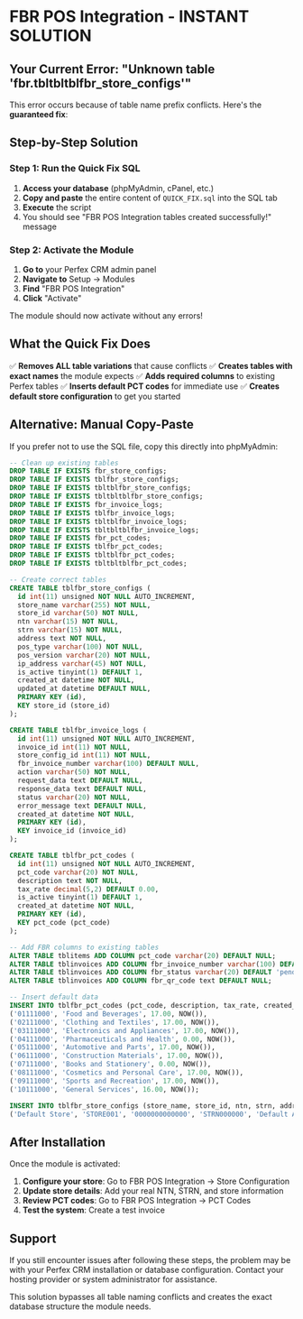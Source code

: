 # FBR POS Integration - INSTANT SOLUTION

## Your Current Error: "Unknown table 'fbr.tbltbltblfbr_store_configs'"

This error occurs because of table name prefix conflicts. Here's the **guaranteed fix**:

## Step-by-Step Solution

### Step 1: Run the Quick Fix SQL

1. **Access your database** (phpMyAdmin, cPanel, etc.)
2. **Copy and paste** the entire content of `QUICK_FIX.sql` into the SQL tab
3. **Execute** the script
4. You should see "FBR POS Integration tables created successfully!" message

### Step 2: Activate the Module

1. **Go to** your Perfex CRM admin panel
2. **Navigate to** Setup → Modules
3. **Find** "FBR POS Integration"
4. **Click** "Activate"

The module should now activate without any errors!

## What the Quick Fix Does

✅ **Removes ALL table variations** that cause conflicts
✅ **Creates tables with exact names** the module expects
✅ **Adds required columns** to existing Perfex tables
✅ **Inserts default PCT codes** for immediate use
✅ **Creates default store configuration** to get you started

## Alternative: Manual Copy-Paste

If you prefer not to use the SQL file, copy this directly into phpMyAdmin:

```sql
-- Clean up existing tables
DROP TABLE IF EXISTS fbr_store_configs;
DROP TABLE IF EXISTS tblfbr_store_configs;
DROP TABLE IF EXISTS tbltblfbr_store_configs;
DROP TABLE IF EXISTS tbltbltblfbr_store_configs;
DROP TABLE IF EXISTS fbr_invoice_logs;
DROP TABLE IF EXISTS tblfbr_invoice_logs;
DROP TABLE IF EXISTS tbltblfbr_invoice_logs;
DROP TABLE IF EXISTS tbltbltblfbr_invoice_logs;
DROP TABLE IF EXISTS fbr_pct_codes;
DROP TABLE IF EXISTS tblfbr_pct_codes;
DROP TABLE IF EXISTS tbltblfbr_pct_codes;
DROP TABLE IF EXISTS tbltbltblfbr_pct_codes;

-- Create correct tables
CREATE TABLE tblfbr_store_configs (
  id int(11) unsigned NOT NULL AUTO_INCREMENT,
  store_name varchar(255) NOT NULL,
  store_id varchar(50) NOT NULL,
  ntn varchar(15) NOT NULL,
  strn varchar(15) NOT NULL,
  address text NOT NULL,
  pos_type varchar(100) NOT NULL,
  pos_version varchar(20) NOT NULL,
  ip_address varchar(45) NOT NULL,
  is_active tinyint(1) DEFAULT 1,
  created_at datetime NOT NULL,
  updated_at datetime DEFAULT NULL,
  PRIMARY KEY (id),
  KEY store_id (store_id)
);

CREATE TABLE tblfbr_invoice_logs (
  id int(11) unsigned NOT NULL AUTO_INCREMENT,
  invoice_id int(11) NOT NULL,
  store_config_id int(11) NOT NULL,
  fbr_invoice_number varchar(100) DEFAULT NULL,
  action varchar(50) NOT NULL,
  request_data text DEFAULT NULL,
  response_data text DEFAULT NULL,
  status varchar(20) NOT NULL,
  error_message text DEFAULT NULL,
  created_at datetime NOT NULL,
  PRIMARY KEY (id),
  KEY invoice_id (invoice_id)
);

CREATE TABLE tblfbr_pct_codes (
  id int(11) unsigned NOT NULL AUTO_INCREMENT,
  pct_code varchar(20) NOT NULL,
  description text NOT NULL,
  tax_rate decimal(5,2) DEFAULT 0.00,
  is_active tinyint(1) DEFAULT 1,
  created_at datetime NOT NULL,
  PRIMARY KEY (id),
  KEY pct_code (pct_code)
);

-- Add FBR columns to existing tables
ALTER TABLE tblitems ADD COLUMN pct_code varchar(20) DEFAULT NULL;
ALTER TABLE tblinvoices ADD COLUMN fbr_invoice_number varchar(100) DEFAULT NULL;
ALTER TABLE tblinvoices ADD COLUMN fbr_status varchar(20) DEFAULT 'pending';
ALTER TABLE tblinvoices ADD COLUMN fbr_qr_code text DEFAULT NULL;

-- Insert default data
INSERT INTO tblfbr_pct_codes (pct_code, description, tax_rate, created_at) VALUES
('01111000', 'Food and Beverages', 17.00, NOW()),
('02111000', 'Clothing and Textiles', 17.00, NOW()),
('03111000', 'Electronics and Appliances', 17.00, NOW()),
('04111000', 'Pharmaceuticals and Health', 0.00, NOW()),
('05111000', 'Automotive and Parts', 17.00, NOW()),
('06111000', 'Construction Materials', 17.00, NOW()),
('07111000', 'Books and Stationery', 0.00, NOW()),
('08111000', 'Cosmetics and Personal Care', 17.00, NOW()),
('09111000', 'Sports and Recreation', 17.00, NOW()),
('10111000', 'General Services', 16.00, NOW());

INSERT INTO tblfbr_store_configs (store_name, store_id, ntn, strn, address, pos_type, pos_version, ip_address, is_active, created_at) VALUES
('Default Store', 'STORE001', '0000000000000', 'STRN000000', 'Default Address, Pakistan', 'Perfex CRM', '1.0.0', '127.0.0.1', 1, NOW());
```

## After Installation

Once the module is activated:

1. **Configure your store**: Go to FBR POS Integration → Store Configuration
2. **Update store details**: Add your real NTN, STRN, and store information
3. **Review PCT codes**: Go to FBR POS Integration → PCT Codes
4. **Test the system**: Create a test invoice

## Support

If you still encounter issues after following these steps, the problem may be with your Perfex CRM installation or database configuration. Contact your hosting provider or system administrator for assistance.

This solution bypasses all table naming conflicts and creates the exact database structure the module needs.
